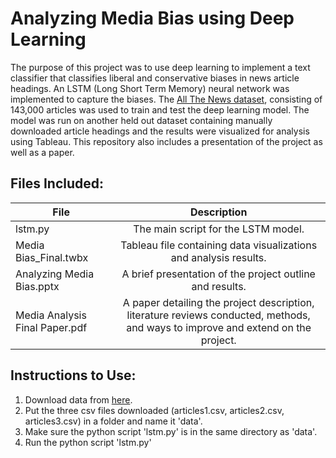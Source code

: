 # Analyzing Media Bias using Deep Learning
The purpose of this project was to use deep learning to implement a text classifier that classifies liberal and conservative biases in news article headings. An LSTM (Long Short Term Memory) neural network was implemented to capture the biases. The [All The News dataset](https://www.kaggle.com/snapcrack/all-the-news), consisting of 143,000 articles was used to train and test the deep learning model. The model was run on another held out dataset containing manually downloaded article headings and the results were visualized for analysis using Tableau. This repository also includes a  presentation of the project as well as a paper.

## Files Included:

| File    | Description    | 
| ------------- |:-------------:| 
| lstm.py   |The main script for the LSTM model.|
|Media Bias_Final.twbx|Tableau file containing data visualizations and analysis results.|
|Analyzing Media Bias.pptx| A brief presentation of the project outline and results.|
|Media Analysis Final Paper.pdf| A paper detailing the project description, literature reviews conducted, methods, and ways to improve and extend on the project.|

## Instructions to Use:
1. Download data from [here](https://www.kaggle.com/snapcrack/all-the-news).
2. Put the three csv files downloaded (articles1.csv, articles2.csv, articles3.csv) in a folder and name it 'data'.
3. Make sure the python script 'lstm.py' is in the same directory as 'data'.
4. Run the python script 'lstm.py'
